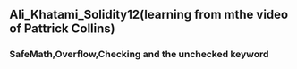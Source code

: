 ## Ali_Khatami_Solidity12(learning from mthe video of Pattrick Collins)

### SafeMath,Overflow,Checking and the unchecked keyword
